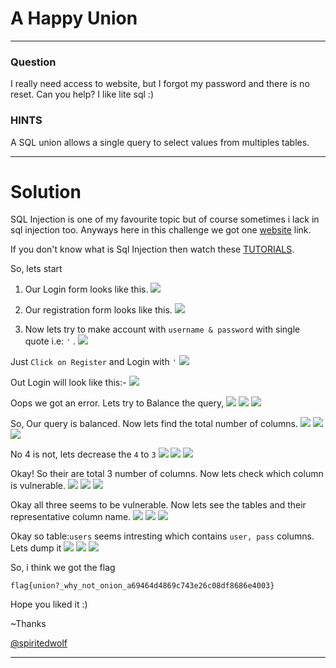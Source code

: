 # A Happy Union
---
### Question
I really need access to website, but I forgot my password and there is no reset. Can you help? I like lite sql :)

### HINTS

A SQL union allows a single query to select values from multiples tables.

---
# Solution

SQL Injection is one of my favourite topic but of course sometimes i lack in sql injection too. Anyways here in this challenge we got one [website](http://shell2017.picoctf.com:23598/) link. 

If you don't know what is Sql Injection then watch these [TUTORIALS](https://www.youtube.com/c/Pentestingwithspirit).

So, lets start

1. Our Login form looks like this.
![](https://github.com/iammrdollar/picoctf-2017-write-up/blob/master/Level%203/WEB-EXPLOITATION/images/1-login.png?raw=true)

2. Our registration form looks like this.
![](https://github.com/iammrdollar/picoctf-2017-write-up/blob/master/Level%203/WEB-EXPLOITATION/images/1-reg.png?raw=true)
3. Now lets try to make account with ```username & password``` with single quote i.e: ```'``` .
![](https://github.com/iammrdollar/picoctf-2017-write-up/blob/master/Level%203/WEB-EXPLOITATION/images/2.png?raw=true)

Just ```Click on Register``` and Login with ```'```
![](https://github.com/iammrdollar/picoctf-2017-write-up/blob/master/Level%203/WEB-EXPLOITATION/images/2-login.png?raw=true)

Out Login will look like this:- 
![](https://github.com/iammrdollar/picoctf-2017-write-up/blob/master/Level%203/WEB-EXPLOITATION/images/2-view.png?raw=true)

Oops we got an error. Lets try to Balance the query, 
![](https://github.com/iammrdollar/picoctf-2017-write-up/blob/master/Level%203/WEB-EXPLOITATION/images/3.png?raw=true)
![](https://github.com/iammrdollar/picoctf-2017-write-up/blob/master/Level%203/WEB-EXPLOITATION/images/3-login.png?raw=true)
![](https://github.com/iammrdollar/picoctf-2017-write-up/blob/master/Level%203/WEB-EXPLOITATION/images/3-view.png?raw=true)

So, Our query is balanced. Now lets find the total number of columns.
![](https://github.com/iammrdollar/picoctf-2017-write-up/blob/master/Level%203/WEB-EXPLOITATION/images/4.png?raw=true)
![](https://github.com/iammrdollar/picoctf-2017-write-up/blob/master/Level%203/WEB-EXPLOITATION/images/4-login.png?raw=true)
![](https://github.com/iammrdollar/picoctf-2017-write-up/blob/master/Level%203/WEB-EXPLOITATION/images/4-view.png?raw=true)

No 4 is not, lets decrease the ```4``` to ```3```
![](https://github.com/iammrdollar/picoctf-2017-write-up/blob/master/Level%203/WEB-EXPLOITATION/images/5.png?raw=true)
![](https://github.com/iammrdollar/picoctf-2017-write-up/blob/master/Level%203/WEB-EXPLOITATION/images/5-login.png?raw=true)
![](https://github.com/iammrdollar/picoctf-2017-write-up/blob/master/Level%203/WEB-EXPLOITATION/images/5-view.png?raw=true)

Okay! So their are total 3 number of columns. Now lets check which column is vulnerable. 
![](https://github.com/iammrdollar/picoctf-2017-write-up/blob/master/Level%203/WEB-EXPLOITATION/images/6.png?raw=true)
![](https://github.com/iammrdollar/picoctf-2017-write-up/blob/master/Level%203/WEB-EXPLOITATION/images/6-login.png?raw=true)
![](https://github.com/iammrdollar/picoctf-2017-write-up/blob/master/Level%203/WEB-EXPLOITATION/images/6-view.png?raw=true)

Okay all three seems to be vulnerable. Now lets see the tables and their representative column name. 
![](https://github.com/iammrdollar/picoctf-2017-write-up/blob/master/Level%203/WEB-EXPLOITATION/images/7.png?raw=true)
![](https://github.com/iammrdollar/picoctf-2017-write-up/blob/master/Level%203/WEB-EXPLOITATION/images/7-login.png?raw=true)
![](https://github.com/iammrdollar/picoctf-2017-write-up/blob/master/Level%203/WEB-EXPLOITATION/images/7-view.png?raw=true)

Okay so table:```users``` seems intresting which contains ```user, pass``` columns. Lets dump it
![](https://github.com/iammrdollar/picoctf-2017-write-up/blob/master/Level%203/WEB-EXPLOITATION/images/final-reg.png?raw=true)
![](https://github.com/iammrdollar/picoctf-2017-write-up/blob/master/Level%203/WEB-EXPLOITATION/images/final-register.png?raw=true)
![](https://github.com/iammrdollar/picoctf-2017-write-up/blob/master/Level%203/WEB-EXPLOITATION/images/final.png?raw=true)


 So, i think we got the flag 
 ```
 flag{union?_why_not_onion_a69464d4869c743e26c08df8686e4003} 
 ```
 
 Hope you liked it :)
 
   ~Thanks
   
   [@spiritedwolf](https://github.com/spiritedwolf)

---

